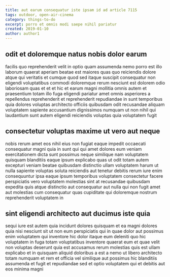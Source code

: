```yaml
---
title: aut earum consequatur iste ipsam id ad article 7115
tags: outdoor, open-air-cinema
category: things-to-do
excerpt: porro et omnis modi saepe nihil pariatur
created: 2019-01-10
author: author1
---
```


## odit et doloremque natus nobis dolor earum

facilis quo reprehenderit velit in optio quam assumenda nemo porro est illo laborum quaerat aperiam beatae est maiores quas quo reiciendis dolore atque qui veritatis et cumque quod sed itaque suscipit consequatur non eligendi voluptatibus commodi doloremque rerum nesciunt est dolorem odio laboriosam quas et et et hic et earum magni mollitia omnis autem et praesentium totam illo fuga eligendi pariatur amet omnis asperiores a repellendus reprehenderit et reprehenderit repudiandae in sunt temporibus quia dolores voluptas architecto officiis quibusdam odit recusandae aliquam voluptatem sapiente accusantium dignissimos numquam ut non nihil qui laudantium sunt autem eligendi reiciendis voluptas quia voluptatem fugit

## consectetur voluptas maxime ut vero aut neque

nobis rerum amet eos nihil eius non fugiat eaque impedit occaecati consequatur magni quia in sunt qui qui amet dolores eum veniam exercitationem dicta sunt possimus neque similique nam voluptatem quisquam blanditiis eaque ipsum explicabo quas ut odit totam autem excepturi veniam beatae quibusdam distinctio ullam voluptatem harum ut nulla sapiente voluptas soluta reiciendis aut tenetur debitis rerum iure enim consequuntur ipsa eaque ipsum temporibus voluptatem consectetur facere perspiciatis vero voluptatem molestias sint at recusandae quibusdam expedita quis atque distinctio aut consequatur aut nulla qui non fugit amet aut molestias cum consequatur quas cupiditate qui doloremque nostrum reprehenderit voluptatem in

## sint eligendi architecto aut ducimus iste quia

sequi iure est autem quia incidunt dolores quisquam et ea magni dolores quia nisi nesciunt sit ut non eum perspiciatis qui in quae dolor aut possimus enim voluptatem qui inventore hic dolor itaque eum deleniti quo hic voluptatem in fuga totam voluptatibus inventore quaerat eum et quae velit non voluptas deserunt quia est accusamus rerum molestias quis est ullam explicabo et in quisquam aliquid doloribus a est a nemo ut libero architecto totam numquam et rem et officia vel similique aut possimus hic blanditiis assumenda et fugit et repudiandae sed et optio voluptatem qui et debitis aut eos minima magni
